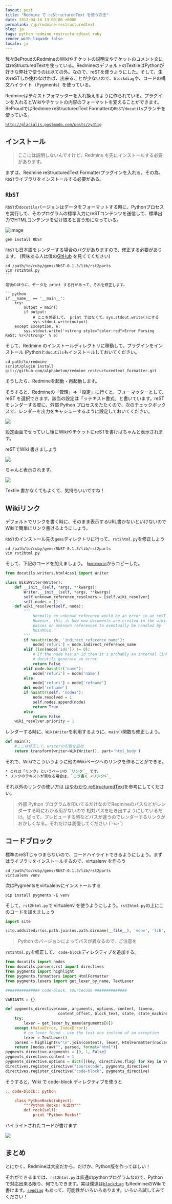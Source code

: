 ```yaml
---
layout: post
title: "Redmine で reStructuredText を使う方法"
date: 2012-04-16 13:00:00 +0000
permalink: /jp/redmine-restructuredtext
blog: jp
tags: python redmine restructuredtext ruby
render_with_liquid: false
locale: ja
---
```


我々BeProudのRedmineのWikiやチケットの説明文やチケットのコメント文にはreStructuredTextを使っている。RedmineのデフォルトのTextileはPythonが好きな弊社で使うのは以ての外。なので、reSTを使うようにした。そして、生のreSTしか使わなければ、出来ることが少ないので、`blockdiag`や、コードの構文ハイライト（Pygments）を使っている。

Redmineはテキストフォマッターを入れ換えるように作られている。プラグインを入れるとWikiやチケットの内容のフォーマットを変えることができます。BeProudではRedmine reStructuredText Formatterの`RbST`/`docutils`ブランチを使っている。

[`http://glacialis.postmodo.com/posts/zyd1ig`](http://glacialis.postmodo.com/posts/zyd1ig)

## インストール

> ここには説明しないんですけど、Redmine を先にインストールする必要があります。

まずは、Redmine reStructuredText Formatterプラグインを入れる。その為、`RbST`ライブラリをインストールする必要がある。

## `RbST`

`RbST`の`docutils`バージョンはデータをフォーマットする時に、Pythonプロセスを実行して、そのプログラムの標準入力にreSTコンテンツを送信して、標準出力でHTMLコンテンツを受け取ると言う形になっている。

![image](/assets/images/673/redmine-rest.png)

```shell
gem install RbST
```

`RbST`も日本語をレンダーする場合のバグがありますので、修正する必要があります。 (興味ある人は僕の[GitHub](https://github.com/IanLewis/rbst) を見ててください)

````shell
cd /path/to/ruby/gems/RbST-0.1.3/lib/rst2parts
vim rst2html.py
```

最後のほうに、データを print する行があって、それを修正します。

```python
if __name__ == '__main__':
    try:
        output = main()
        if output:
            # ここを修正して、 print ではなくて、sys.stdout.write()にする
            sys.stdout.write(output)
    except Exception, e:
        sys.stdout.write('<strong style="color:red">Error Parsing ReSt: %r</strong>' % e)
````

そして、Redmine のインストールディレクトリに移動して、プラグインをインストール (Pythonと`docutils`もインストールしておいてください。

```shell
cd path/to/redmine
script/plugin install git://github.com/alphabetum/redmine_restructuredtext_formatter.git
```

そうしたら、Redmineを起動・再起動します。

そうすると、Redmineの「管理」=\>「設定」に行くと、フォーマッターとして、reST
を選択できます。該当の設定は「ッテキスト書式」と書いています。reSTをレンダーする度に、外部
Python プロセスをたたくので、次のチェックボックスで、レンダーを出力をキャシューするように設定しておいてください。

![](/assets/images/673/settings.png)

設定画面でせっていし後にWikiやチケットにreSTを書けばちゃんと表示されます。

reSTでWiki 書きましょう

![](/assets/images/673/rest-input.png)

ちゃんと表示されます。

![](/assets/images/673/html-rest.png)

Textile 書かなくてもよくて、気持ちいいですね！

## Wikiリンク

デフォルトでリンクを書く時に、そのまま表示するURL書かないといけないのでWikiで簡単にリンク書けるようにしょう。

`RbST`のインストール先の`gems`ディレクトリに行って、`rst2html.py`を修正しよう

```shell
cd /path/to/ruby/gems/RbST-0.1.3/lib/rst2parts
vim rst2html.py
```

そして、下記のコードを加えましょう。 ([`moinmoin`](http://moinmo.in/)からコピーした。

```python
from docutils.writers.html4css1 import Writer

class WikiWriter(Writer):
    def __init__(self, *args, **kwargs):
        Writer.__init__(self, *args, **kwargs)
        self.unknown_reference_resolvers = [self.wiki_resolver]
        self.nodes = []
    def wiki_resolver(self, node):
        """
            Normally an unknown reference would be an error in an reST document.
            However, this is how new documents are created in the wiki. This
            passes on unknown references to eventually be handled by
            MoinMoin.
        """
        if hasattr(node, 'indirect_reference_name'):
            node['refuri'] = node.indirect_reference_name
        elif (len(node['ids']) != 0):
            # If the node has an id then it's probably an internal link. Let
            # docutils generate an error.
            return False
        elif node.hasattr('name'):
            node['refuri'] = node['name']
        else:
            node['refuri'] = node['refname']
        del node['refname']
        if hasattr(self, 'nodes'):
            node.resolved = 1
            self.nodes.append(node)
            return True
        else:
            return False
    wiki_resolver.priority = 1
```

レンダーする時に、`WikiWriter`を利用するように、`main()`関数も修正しよう。

```python
def main():
    #ここは修正して、writerの引数を追加
    return transform(writer=WikiWriter(), part='html_body')
```

それで、Wikiでこういうように他のWikiページへのリンクを作ることができる。

```rst
* これは「リンク」というページの `リンク`_ です。
* リンクのテキストが異なる場合は、`こう書く <リンク>`_
```

それ以外のリンクの使い方は [はやわかり reStructuredText](http://www.planewave.org/translations/rst/quickref.html#hyperlink-targets)を参考にしてください。

> 外部 Python プログラムを叩いてるだけなのでRedmineのパスなどがレンダーする時にわかる用がないので
> 相対パスを吐き出すようにしているだけ。従って、プレビューする時などパスが違うのでレンダーするリンクが
> おかしくなる。それだけは我慢してください (´･ω･\`)

## コードブロック

標準のreSTじゃつまらないので、コードハイライトできるようにしょう。まずはライブラリをインストールするので、virtualenv を作ろう

```shell
cd /path/to/ruby/gems/RbST-0.1.3/lib/rst2parts
virtualenv venv
```

次はPygmentsをvirtualenvにインストールする

```shell
pip install pygments -E venv
```

そして、`rst2html.py`で virtualenv を使うようにしよう。`rst2html.py`の上にこのコードを加えましょう

```python
import site

site.addsitedir(os.path.join(os.path.dirname(__file__), 'venv', 'lib', 'python2.7', 'site-packages'))
```

> Python のバージョンによってパスが異なるので、ご注意を

`rst2html.py`を修正して、 `code-block`ディレクティブを追加する。

```python
from docutils import nodes
from docutils.parsers.rst import directives
from pygments import highlight
from pygments.formatters import HtmlFormatter
from pygments.lexers import get_lexer_by_name, TextLexer

############### code-block, sourcecode ##############

VARIANTS = {}

def pygments_directive(name, arguments, options, content, lineno,
                       content_offset, block_text, state, state_machine):
    try:
        lexer = get_lexer_by_name(arguments[0])
    except (ValueError, IndexError):
        # no lexer found - use the text one instead of an exception
        lexer = TextLexer()
    parsed = highlight(u"\n".join(content), lexer, HtmlFormatter(noclasses=True))
    return [nodes.raw("", parsed, format="html")]
pygments_directive.arguments = (0, 1, False)
pygments_directive.content = 1
pygments_directive.options = dict([(key, directives.flag) for key in VARIANTS])
directives.register_directive("sourcecode", pygments_directive)
directives.register_directive("code-block", pygments_directive)
```

そうすると、Wiki で code-block ディレクティブを使うと

```rst
.. code-block:: python

    class PythonRocks(object):
        """Python Rocks! を出力"""
        def rock(self):
            print "Python Rocks!"
```

ハイライトされたコードが書けます

![](/assets/images/673/highlight.png)

## まとめ

とにかく、Redmineは大変だから、だけか、Python版を作ってほしい！

それができるまでは、`rst2html.py`は普通のpythonプログラムなので、Pythonで対応出来る限り、何でもできます。実は僕達は[`blockdiag`](http://blockdiag.com/ja/blockdiag/index.html) もRedmineのWikiで書けます。[`seqdiag`](http://blockdiag.com/en/seqdiag/) もあって、可能性がいろいろあります。いろいろ試してみてください！
